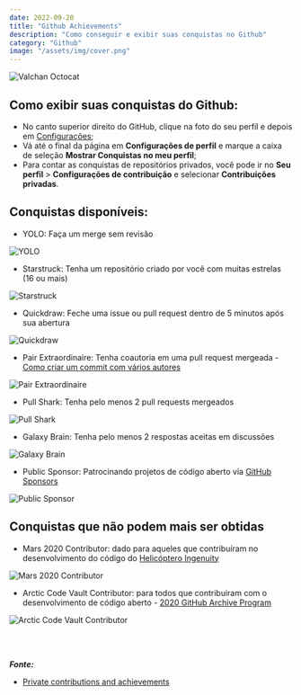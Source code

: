 ```yaml
---
date: 2022-09-20
title: "Github Achievements"
description: "Como conseguir e exibir suas conquistas no Github"
category: "Github"
image: "/assets/img/cover.png"
---
```


<div class="smallSize">

![Valchan Octocat](/assets/img/octocatValchan.png)

</div>

## Como exibir suas conquistas do Github:

- No canto superior direito do GitHub, clique na foto do seu perfil e depois em <a href="https://github.com/settings" target="_blank" rel="noopener noreferrer">Configurações</a>;  
- Vá até o final da página em **Configurações de perfil** e marque a caixa de seleção  **Mostrar Conquistas no meu perfil**;
- Para contar as conquistas de repositórios privados, você pode ir no **Seu perfil** > **Configurações de contribuição** e selecionar **Contribuições privadas**.

## Conquistas disponíveis:

- YOLO: Faça um merge sem revisão

<div class="smallSizeLeft">

![YOLO](/assets/img/github-achievements/ga-yolo.png)

</div>

- Starstruck: Tenha um repositório criado por você com muitas estrelas (16 ou mais)

<div class="smallSizeLeft">

![Starstruck](/assets/img/github-achievements/ga-starstruck.png)

</div>

- Quickdraw: Feche uma issue ou pull request dentro de 5 minutos após sua abertura

<div class="smallSizeLeft">

![Quickdraw](/assets/img/github-achievements/ga-quickdraw.png)

</div>

- Pair Extraordinaire: Tenha coautoria em uma pull request mergeada - <a href="https://docs.github.com/pt/pull-requests/committing-changes-to-your-project/creating-and-editing-commits/creating-a-commit-with-multiple-authors" target="_blank" rel="noopener noreferrer">Como criar um commit com vários autores</a>

<div class="smallSizeLeft">

![Pair Extraordinaire](/assets/img/github-achievements/ga-pair.png)

</div>

- Pull Shark: Tenha pelo menos 2 pull requests mergeados

<div class="smallSizeLeft">

![Pull Shark](/assets/img/github-achievements/ga-shark.png)

</div>

- Galaxy Brain: Tenha pelo menos 2 respostas aceitas em discussões

<div class="smallSizeLeft">

![Galaxy Brain](/assets/img/github-achievements/ga-galaxy.png)

</div>

- Public Sponsor: Patrocinando projetos de código aberto via <a href="https://github.com/sponsors" target="_blank" rel="noopener noreferrer">GitHub Sponsors</a>


<div class="smallSizeLeft">

![Public Sponsor](/assets/img/github-achievements/ga-sponsor.png)

</div>

## Conquistas que não podem mais ser obtidas

- Mars 2020 Contributor: dado para aqueles que contribuíram no desenvolvimento do código do <a href="https://github.com/readme/featured/nasa-ingenuity-helicopter" target="_blank" rel="noopener noreferrer">Helicóptero Ingenuity</a>

<div class="smallSizeLeft">

![Mars 2020 Contributor](/assets/img/github-achievements/ga-mars.png)

</div>

- Arctic Code Vault Contributor: para todos que contribuiram com o desenvolvimento de código aberto - <a href="https://archiveprogram.github.com/." target="_blank" rel="noopener noreferrer">2020 GitHub Archive Program</a>

<div class="smallSizeLeft">

![Arctic Code Vault Contributor](/assets/img/github-achievements/ga-artic.png)

</div>

</br></br>


***Fonte:***

- <a href="https://docs.github.com/pt/account-and-profile/setting-up-and-managing-your-github-profile/managing-contribution-settings-on-your-profile/showing-your-private-contributions-and-achievements-on-your-profile" target="_blank" rel="noopener noreferrer">Private contributions and achievements</a>
 
